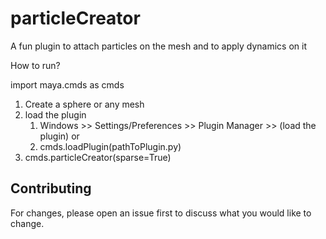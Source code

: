 # particleCreator
A fun plugin to attach particles on the mesh and to apply dynamics on it


How to run?

import maya.cmds as cmds

1. Create a sphere or any mesh
2. load the plugin
    1. Windows >> Settings/Preferences >> Plugin Manager >> (load the plugin)
    or
    2. cmds.loadPlugin(pathToPlugin.py)
3. cmds.particleCreator(sparse=True)


## Contributing

For changes, please open an issue first to discuss what you would like to change.
